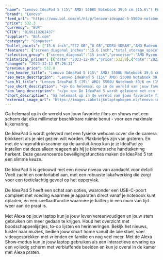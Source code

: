 ```yaml
---
"name": "Lenovo IdeaPad 5 (15\" AMD) 5500U Notebook 39,6 cm (15.6\") Full HD AMD Ryzen™ 5 8 GB DDR4-SDRAM 512 GB SSD Wi-Fi 5 (802.11ac) Grijs"
"brand": "Lenovo"
"feed_url": "https://www.bol.com/nl/nl/p/lenovo-ideapad-5-5500u-notebook-39-6-cm-full-hd-amd-ryzen-5-8-gb-ddr4-sdram-512-gb-ssd-wi-fi-5-grijs/9300000082805040"
"price": 532.3
"currency": "EUR"
"GTIN": "0196118262437"
"supplier": "Bol.com"
"category": "Computer"
"bullet_points": ["15.6 inch","512 GB","8 GB","DDR4-SDRAM","AMD Radeon Graphics"]
"features": {"screen_diagonal_inches":"15.6 inch","total_storage_space":"512 GB","memory_size":"8 GB","memory_type":"DDR4-SDRAM","graphics_card":"AMD Radeon Graphics"}
"selection_group": {"screen_diagonal":"15 inch","processor":"AMD Ryzen 5","changed_price_past_3_days":true,"product_family":"Ideapad"}
"historical_prices": [{"date":"2023-12-06","price":532.8},{"date":"2023-12-13","price":532.3}]
"changed": "2023-12-13 07:26:31"
"previous_price": 532.8
"seo_header_title": "Lenovo IdeaPad 5 (15\" AMD) 5500U Notebook 39,6 cm (15.6\") Full HD AMD Ryzen™ 5 8 GB DDR4-SDRAM 512 GB SSD Wi-Fi 5 (802.11ac) Grijs"
"seo_meta_description": "Lenovo IdeaPad 5 (15\" AMD) 5500U Notebook 39,6 cm (15.6\") Full HD AMD Ryzen™ 5 8 GB DDR4-SDRAM 512 GB SSD Wi-Fi 5 (802.11ac) Grijs"
"seo_h1_title": "Lenovo IdeaPad 5 (15\" AMD) 5500U Notebook 39,6 cm (15.6\") Full HD AMD Ryzen™ 5 8 GB DDR4-SDRAM 512 GB SSD Wi-Fi 5 (802.11ac) Grijs"
"seo_short_description": "<p> Ga helemaal op in de wereld van jouw favoriete films en shows met een scherm dat elke millimeter beschikbare ruimte benut - voor een maximale kijkervaring."
"seo_long_description": "</p> <p> De IdeaPad 5 wordt geleverd met een fysieke webcam cover die de camera blokkeert als je niet gezien wilt worden. Plakbriefjes zijn van gisteren. En met de vingerafdrukscanner op de aan/uit-knop kun je je IdeaPad zo instellen dat deze alleen reageert als hij je biometrische handtekening herkent. Deze geavanceerde beveiligingsfuncties maken de IdeaPad 5 tot een slimme keuze. <br /><br />De IdeaPad 5 is gebouwd met een nieuw niveau van aandacht voor detail: Voelt zacht en comfortabel aan, met een robuuste lakafwerking die zorgt voor een textielachtig gevoel op het oppervlak. <br /><br />De IdeaPad 5 heeft een schat aan opties, waaronder een USB-C-poort compleet met voeding waarmee je apparaten direct vanaf je notebook kunt opladen, en een snellaadfunctie waarmee je batterij in een mum van tijd weer aan de praat is. <br /><br />Met Alexa op jouw laptop kun je jouw leven vereenvoudigen en jouw stem gebruiken om meer gedaan te krijgen. Houd het overzicht met boodschappenlijstjes, to-do lijsten en herinneringen. Bekijk het nieuws, luister naar muziek, bedien jouw smart home vanuit de luie stoel, voer videogesprekken met vrienden en familie en nog veel meer. Met de Alexa Show-modus kun je jouw laptop gebruiken als een interactieve ervaring op een volledig scherm met verbluffende beelden en kun je overal in de kamer met Alexa praten. </p>"
"short_description": "Ga helemaal op in de wereld van jouw favoriete films en shows met een scherm dat elke millimeter beschikbare ruimte benut - voor een maximale kijkervaring. De IdeaPad 5 wordt geleverd met een fysieke webcam cover die de camera blokkeert als je niet gezien wilt worden. Plakbriefjes zijn van gisteren. En met de vingerafdrukscanner op de aan/uit-knop kun je je IdeaPad zo instellen dat deze alleen reageert als hij je biometrische handtekening herkent. Deze geavanceerde beveiligingsfuncties maken de IdeaPad 5 tot een slimme keuze. De IdeaPad 5 is gebouwd met een nieuw niveau van aandacht voor detail: Voelt zacht en comfortabel aan, met een robuuste lakafwerking die zorgt voor een textielachtig gevoel op het oppervlak. De IdeaPad 5 heeft een schat aan opties, waaronder een USB-C-poort compleet met voeding waarmee je apparaten direct vanaf je notebook kunt opladen, en een snellaadfunctie waarmee je batterij in een mum van tijd weer aan de praat is. Met Alexa op jouw laptop kun je jouw leven vereenvoudigen en jouw stem gebruiken om meer gedaan te krijgen. Houd het overzicht met boodschappenlijstjes, to-do lijsten en herinneringen. Bekijk het nieuws, luister naar muziek, bedien jouw smart home vanuit de luie stoel, voer videogesprekken met vrienden en familie en nog veel meer. Met de Alexa Show-modus kun je jouw laptop gebruiken als een interactieve ervaring op een volledig scherm met verbluffende beelden en kun je overal in de kamer met Alexa praten."
"external_image_url": "https://images.zakelijkelaptopkopen.nl/lenovo-ideapad-5-5500u-notebook-39-6-cm-full-hd-amd-ryzen-5-8-gb-ddr4-sdram-512-gb-ssd-wi-fi-5-grijs.webp"
---
```


<p> Ga helemaal op in de wereld van jouw favoriete films en shows met een scherm dat elke millimeter beschikbare ruimte benut - voor een maximale kijkervaring. </p> <p> De IdeaPad 5 wordt geleverd met een fysieke webcam cover die de camera blokkeert als je niet gezien wilt worden. Plakbriefjes zijn van gisteren. En met de vingerafdrukscanner op de aan/uit-knop kun je je IdeaPad zo instellen dat deze alleen reageert als hij je biometrische handtekening herkent. Deze geavanceerde beveiligingsfuncties maken de IdeaPad 5 tot een slimme keuze.<br /><br />De IdeaPad 5 is gebouwd met een nieuw niveau van aandacht voor detail: Voelt zacht en comfortabel aan, met een robuuste lakafwerking die zorgt voor een textielachtig gevoel op het oppervlak.<br /><br />De IdeaPad 5 heeft een schat aan opties, waaronder een USB-C-poort compleet met voeding waarmee je apparaten direct vanaf je notebook kunt opladen, en een snellaadfunctie waarmee je batterij in een mum van tijd weer aan de praat is.<br /><br />Met Alexa op jouw laptop kun je jouw leven vereenvoudigen en jouw stem gebruiken om meer gedaan te krijgen. Houd het overzicht met boodschappenlijstjes, to-do lijsten en herinneringen. Bekijk het nieuws, luister naar muziek, bedien jouw smart home vanuit de luie stoel, voer videogesprekken met vrienden en familie en nog veel meer. Met de Alexa Show-modus kun je jouw laptop gebruiken als een interactieve ervaring op een volledig scherm met verbluffende beelden en kun je overal in de kamer met Alexa praten. </p>